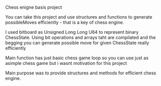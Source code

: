 Chess enigne basis project

You can take this project and use structures and functions to generate possibleMoves efficiently - that is a key of chess engine. 

I used bitboard as Unsigned Long Long U64 to represent binary ChessState. Using bit operations and arrays taht are compilated and the begging you can generate possible move for given 
ChessState really efficiently 

Main function has just basic chess game loop so you can use just as asimple chess game but i wasnt motivation for this project 

Main purpose was to provide structures and methods for efficient chess engine.
